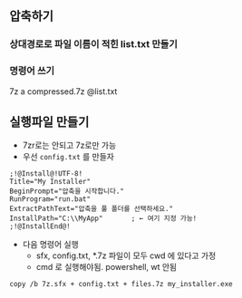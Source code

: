 ## 압축하기

### 상대경로로 파일 이름이 적힌 list.txt 만들기

### 명령어 쓰기

7z a compressed.7z @list.txt

## 실행파일 만들기
 
- 7zr로는 안되고 7z로만 가능
- 우선 `config.txt` 를 만들자

```
;!@Install@!UTF-8!
Title="My Installer"
BeginPrompt="압축을 시작합니다."
RunProgram="run.bat"
ExtractPathText="압축을 풀 폴더를 선택하세요."
InstallPath="C:\\MyApp"       ; ← 여기 지정 가능!
;!@InstallEnd@!
```

- 다음 명령어 실행
	- sfx, config.txt, *.7z 파일이 모두 cwd 에 있다고 가정
	- cmd 로 실행해야됨. powershell, wt 안됨
```
copy /b 7z.sfx + config.txt + files.7z my_installer.exe
```


